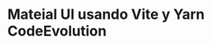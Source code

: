 # Mateial UI usando Vite y Yarn  CodeEvolution


<!--  

https://www.youtube.com/watch?v=BHEPVdfBAqE&list=PLC3y8-rFHvwh-K9mDlrrcDywl7CeVL2rO 

- conocimientos

- instalamos MUI
yarn add @mui/material @emotion/react @emotion/styled


- Instalamos iconos
yarn add @mui/icons-material





Verificar video 10 = checkbox


  const [expanded, setExpanded] = useState <string | false> (false);

   const onChange = (isExpanded: boolean, panel: string) => {
    setExpanded(isExpanded? panel : false)
  }
  


  edge='start' color='inherit' = inherit = heredado



M20_Menu no muestra bien, acá el video
//https://www.youtube.com/watch?v=vYL2wfmF3OQ&list=PLC3y8-rFHvwh-K9mDlrrcDywl7CeVL2rO&index=25



Stack viene a ser como un div


<Stack spacing={2} direction='row' m={4}>



box también se usa como div

href es igual a hash ya que lo que hacemos realmente no tiene que navegar en otro lugar, se puede agregar cualquier enlace externo y funcionará bien



# MUI Lab
yarn add @mui/lab
yarn add @mui/lab


-->










